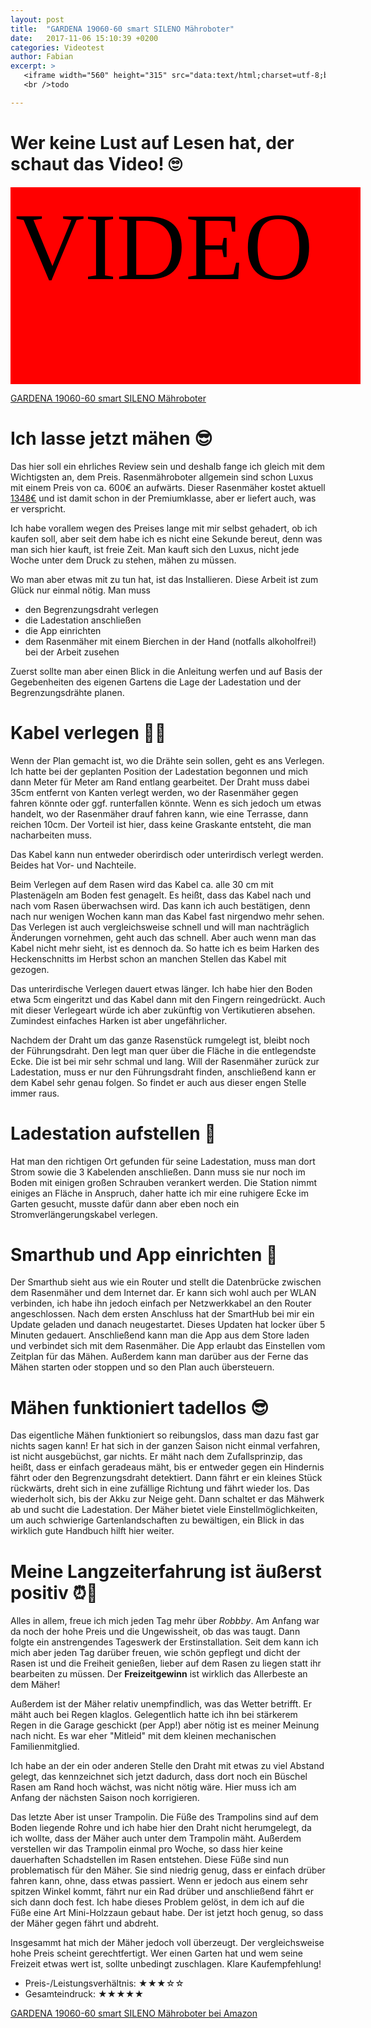 ```yaml
---
layout: post
title:  "GARDENA 19060-60 smart SILENO Mähroboter"
date:   2017-11-06 15:10:39 +0200
categories: Videotest
author: Fabian
excerpt: >
   <iframe width="560" height="315" src="data:text/html;charset=utf-8;base64,PGJvZHkgc3R5bGU9ImJhY2tncm91bmQ6cmVkO2ZvbnQ6MTUzcHggY29uc29sYXM7Ij5WSURFTzwvYm9keT4=" frameborder="0" allowfullscreen></iframe>
   <br />todo

---
```

# Wer keine Lust auf Lesen hat, der schaut das Video! 🙄

<iframe width="560" height="315" src="data:text/html;charset=utf-8;base64,PGJvZHkgc3R5bGU9ImJhY2tncm91bmQ6cmVkO2ZvbnQ6MTUzcHggY29uc29sYXM7Ij5WSURFTzwvYm9keT4=" frameborder="0" allowfullscreen></iframe>

[GARDENA 19060-60 smart SILENO Mähroboter](http://amzn.to/2iB8tJ9)

# Ich lasse jetzt mähen 😎

Das hier soll ein ehrliches Review sein und deshalb fange ich gleich mit dem Wichtigsten an, dem Preis. Rasenmähroboter allgemein sind schon Luxus mit einem Preis von ca. 600€ an aufwärts. Dieser Rasenmäher kostet aktuell [<span title="Preis vom 06.11.2017 // amazon.de">1348€</span>](http://amzn.to/2iB8tJ9) und ist damit schon in der Premiumklasse, aber er liefert auch, was er verspricht.

Ich habe vorallem wegen des Preises lange mit mir selbst gehadert, ob ich kaufen soll, aber seit dem habe ich es nicht eine Sekunde bereut, denn was man sich hier kauft, ist freie Zeit. Man kauft sich den Luxus, nicht jede Woche unter dem Druck zu stehen, mähen zu müssen.

Wo man aber etwas mit zu tun hat, ist das Installieren. Diese Arbeit ist zum Glück nur einmal nötig. Man muss

- den Begrenzungsdraht verlegen
- die Ladestation anschließen
- die App einrichten
- dem Rasenmäher mit einem Bierchen in der Hand (notfalls alkoholfrei!) bei der Arbeit zusehen

Zuerst sollte man aber einen Blick in die Anleitung werfen und auf Basis der Gegebenheiten des eigenen Gartens die Lage der Ladestation und der Begrenzungsdrähte planen.

# Kabel verlegen 💪😓

Wenn der Plan gemacht ist, wo die Drähte sein sollen, geht es ans Verlegen. Ich hatte bei der geplanten Position der Ladestation begonnen und mich dann Meter für Meter am Rand entlang gearbeitet. Der Draht muss dabei 35cm entfernt von Kanten verlegt werden, wo der Rasenmäher gegen fahren könnte oder ggf. runterfallen könnte. Wenn es sich jedoch um etwas handelt, wo der Rasenmäher drauf fahren kann, wie eine Terrasse, dann reichen 10cm. Der Vorteil ist hier, dass keine Graskante entsteht, die man nacharbeiten muss.

Das Kabel kann nun entweder oberirdisch oder unterirdisch verlegt werden. Beides hat Vor- und Nachteile.

Beim Verlegen auf dem Rasen wird das Kabel ca. alle 30 cm mit Plastenägeln am Boden fest genagelt. Es heißt, dass das Kabel nach und nach vom Rasen überwachsen wird. Das kann ich auch bestätigen, denn nach nur wenigen Wochen kann man das Kabel fast nirgendwo mehr sehen. Das Verlegen ist auch vergleichsweise schnell und will man nachträglich Änderungen vornehmen, geht auch das schnell. Aber auch wenn man das Kabel nicht mehr sieht, ist es dennoch da. So hatte ich es beim Harken des Heckenschnitts im Herbst schon an manchen Stellen das Kabel mit gezogen.

Das unterirdische Verlegen dauert etwas länger. Ich habe hier den Boden etwa 5cm eingeritzt und das Kabel dann mit den Fingern reingedrückt. Auch mit dieser Verlegeart würde ich aber zukünftig von Vertikutieren absehen. Zumindest einfaches Harken ist aber ungefährlicher.

Nachdem der Draht um das ganze Rasenstück rumgelegt ist, bleibt noch der Führungsdraht. Den legt man quer über die Fläche in die entlegendste Ecke. Die ist bei mir sehr schmal und lang. Will der Rasenmäher zurück zur Ladestation, muss er nur den Führungsdraht finden, anschließend kann er dem Kabel sehr genau folgen. So findet er auch aus dieser engen Stelle immer raus.

# Ladestation aufstellen 🔋

Hat man den richtigen Ort gefunden für seine Ladestation, muss man dort Strom sowie die 3 Kabelenden anschließen. Dann muss sie nur noch im Boden mit einigen großen Schrauben verankert werden. Die Station nimmt einiges an Fläche in Anspruch, daher hatte ich mir eine ruhigere Ecke im Garten gesucht, musste dafür dann aber eben noch ein Stromverlängerungskabel verlegen.

# Smarthub und App einrichten 📱

Der Smarthub sieht aus wie ein Router und stellt die Datenbrücke zwischen dem Rasenmäher und dem Internet dar. Er kann sich wohl auch per WLAN verbinden, ich habe ihn jedoch einfach per Netzwerkkabel an den Router angeschlossen. Nach dem ersten Anschluss hat der SmartHub bei mir ein Update geladen und danach neugestartet. Dieses Updaten hat locker über 5 Minuten gedauert. Anschließend kann man die App aus dem Store laden und verbindet sich mit dem Rasenmäher. Die App erlaubt das Einstellen vom Zeitplan für das Mähen. Außerdem kann man darüber aus der Ferne das Mähen starten oder stoppen und so den Plan auch übersteuern.

# Mähen funktioniert tadellos 😎

Das eigentliche Mähen funktioniert so reibungslos, dass man dazu fast gar nichts sagen kann! Er hat sich in der ganzen Saison nicht einmal verfahren, ist nicht ausgebüchst, gar nichts. Er mäht nach dem Zufallsprinzip, das heißt, dass er einfach geradeaus mäht, bis er entweder gegen ein Hindernis fährt oder den Begrenzungsdraht detektiert. Dann fährt er ein kleines Stück rückwärts, dreht sich in eine zufällige Richtung und fährt wieder los. Das wiederholt sich, bis der Akku zur Neige geht. Dann schaltet er das Mähwerk ab und sucht die Ladestation. Der Mäher bietet viele Einstellmöglichkeiten, um auch schwierige Gartenlandschaften zu bewältigen, ein Blick in das wirklich gute Handbuch hilft hier weiter.

# Meine Langzeiterfahrung ist äußerst positiv ⏰🌈

Alles in allem, freue ich mich jeden Tag mehr über *Robbby*. Am Anfang war da noch der hohe Preis und die Ungewissheit, ob das was taugt. Dann folgte ein anstrengendes Tageswerk der Erstinstallation. Seit dem kann ich mich aber jeden Tag darüber freuen, wie schön gepflegt und dicht der Rasen ist und die Freiheit genießen, lieber auf dem Rasen zu liegen statt ihr bearbeiten zu müssen. Der **Freizeitgewinn** ist wirklich das Allerbeste an dem Mäher!

Außerdem ist der Mäher relativ unempfindlich, was das Wetter betrifft. Er mäht auch bei Regen klaglos. Gelegentlich hatte ich ihn bei stärkerem Regen in die Garage geschickt (per App!) aber nötig ist es meiner Meinung nach nicht. Es war eher "Mitleid" mit dem kleinen mechanischen Familienmitglied.

Ich habe an der ein oder anderen Stelle den Draht mit etwas zu viel Abstand gelegt, das kennzeichnet sich jetzt dadurch, dass dort noch ein Büschel Rasen am Rand hoch wächst, was nicht nötig wäre. Hier muss ich am Anfang der nächsten Saison noch korrigieren.

Das letzte Aber ist unser Trampolin. Die Füße des Trampolins sind auf dem Boden liegende Rohre und ich habe hier den Draht nicht herumgelegt, da ich wollte, dass der Mäher auch unter dem Trampolin mäht. Außerdem verstellen wir das Trampolin einmal pro Woche, so dass hier keine dauerhaften Schadstellen im Rasen entstehen. Diese Füße sind nun problematisch für den Mäher. Sie sind niedrig genug, dass er einfach drüber fahren kann, ohne, dass etwas passiert. Wenn er jedoch aus einem sehr spitzen Winkel kommt, fährt nur ein Rad drüber und anschließend fährt er sich dann doch fest. Ich habe dieses Problem gelöst, in dem ich auf die Füße eine Art Mini-Holzzaun gebaut habe. Der ist jetzt hoch genug, so dass der Mäher gegen fährt und abdreht.

Insgesammt hat mich der Mäher jedoch voll überzeugt. Der vergleichsweise hohe Preis scheint gerechtfertigt. Wer einen Garten hat und wem seine Freizeit etwas wert ist, sollte unbedingt zuschlagen. Klare Kaufempfehlung!

- Preis-/Leistungsverhältnis: ★★★☆☆
- Gesamteindruck: ★★★★★

[GARDENA 19060-60 smart SILENO Mähroboter bei Amazon](http://amzn.to/2iB8tJ9)
